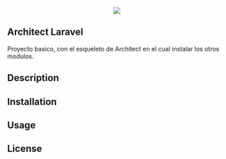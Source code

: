 <p align="center"><img src="http://syntesy.io/modules/front/images/logo.jpg"></p>

## Architect Laravel

Proyecto basico, con el esqueleto de Architect en el cual instalar los otros modulos.

## Description

## Installation

## Usage

## License


